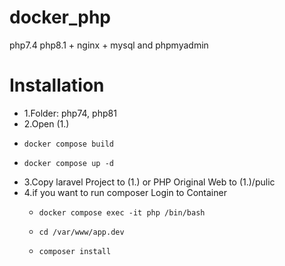 # docker_php
php7.4 php8.1 + nginx + mysql and phpmyadmin

# Installation
* 1.Folder: php74, php81 
* 2.Open (1.) 
*     docker compose build  
*     docker compose up -d
* 3.Copy laravel Project to (1.) or PHP Original Web to (1.)/pulic
* 4.if you want to run composer
  Login to Container
  -     docker compose exec -it php /bin/bash
  -     cd /var/www/app.dev
  -     composer install
